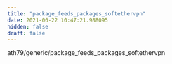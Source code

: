 ```yaml
---
title: "package_feeds_packages_softethervpn"
date: 2021-06-22 10:47:21.988095
hidden: false
draft: false
---
```


ath79/generic/package_feeds_packages_softethervpn

